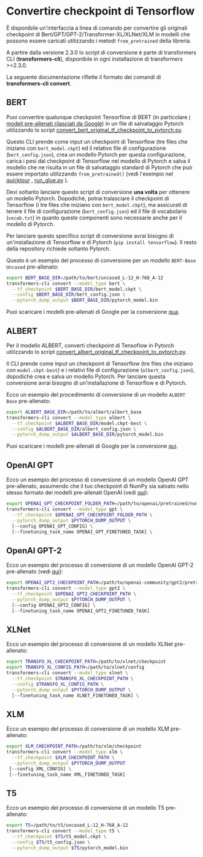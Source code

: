 <!--Copyright 2020 The HuggingFace Team. All rights reserved.
Licensed under the Apache License, Version 2.0 (the "License"); you may not use this file except in compliance with
the License. You may obtain a copy of the License at
http://www.apache.org/licenses/LICENSE-2.0
Unless required by applicable law or agreed to in writing, software distributed under the License is distributed on
an "AS IS" BASIS, WITHOUT WARRANTIES OR CONDITIONS OF ANY KIND, either express or implied. See the License for the
specific language governing permissions and limitations under the License.

⚠️ Note that this file is in Markdown but contain specific syntax for our doc-builder (similar to MDX) that may not be
rendered properly in your Markdown viewer.

-->

# Convertire checkpoint di Tensorflow

È disponibile un'interfaccia a linea di comando per convertire gli originali checkpoint di Bert/GPT/GPT-2/Transformer-XL/XLNet/XLM
in modelli che possono essere caricati utilizzando i metodi `from_pretrained` della libreria.

<Tip>

A partire dalla versione 2.3.0 lo script di conversione è parte di transformers CLI (**transformers-cli**), disponibile in ogni installazione
di transformers >=2.3.0.

La seguente documentazione riflette il formato dei comandi di **transformers-cli convert**.

</Tip>

## BERT

Puoi convertire qualunque checkpoint Tensorflow di BERT (in particolare
[i modeli pre-allenati rilasciati da Google](https://github.com/google-research/bert#pre-trained-models))
in un file di salvataggio Pytorch utilizzando lo script
[convert_bert_original_tf_checkpoint_to_pytorch.py](https://github.com/huggingface/transformers/tree/main/src/transformers/models/bert/convert_bert_original_tf_checkpoint_to_pytorch.py).

Questo CLI prende come input un checkpoint di Tensorflow (tre files che iniziano con `bert_model.ckpt`) ed il relativo
file di configurazione (`bert_config.json`), crea un modello Pytorch per questa configurazione, carica i pesi dal
checkpoint di Tensorflow nel modello di Pytorch e salva il modello che ne risulta in un file di salvataggio standard di Pytorch che
può essere importato utilizzando `from_pretrained()` (vedi l'esempio nel
[quicktour](quicktour) , [run_glue.py](https://github.com/huggingface/transformers/tree/main/examples/pytorch/text-classification/run_glue.py) ).

Devi soltanto lanciare questo script di conversione **una volta** per ottenere un modello Pytorch. Dopodichè, potrai tralasciare
il checkpoint di Tensorflow (i tre files che iniziano con `bert_model.ckpt`), ma assicurati di tenere il file di configurazione
(`bert_config.json`) ed il file di vocabolario (`vocab.txt`) in quanto queste componenti sono necessarie anche per il modello di Pytorch.

Per lanciare questo specifico script di conversione avrai bisogno di un'installazione di Tensorflow e di Pytorch
(`pip install tensorflow`). Il resto della repository richiede soltanto Pytorch.

Questo è un esempio del processo di conversione per un modello `BERT-Base Uncased` pre-allenato:

```bash
export BERT_BASE_DIR=/path/to/bert/uncased_L-12_H-768_A-12
transformers-cli convert --model_type bert \
  --tf_checkpoint $BERT_BASE_DIR/bert_model.ckpt \
  --config $BERT_BASE_DIR/bert_config.json \
  --pytorch_dump_output $BERT_BASE_DIR/pytorch_model.bin
```

Puoi scaricare i modelli pre-allenati di Google per la conversione [qua](https://github.com/google-research/bert#pre-trained-models).

## ALBERT

Per il modello ALBERT, converti checkpoint di Tensoflow in Pytorch utilizzando lo script
[convert_albert_original_tf_checkpoint_to_pytorch.py](https://github.com/huggingface/transformers/tree/main/src/transformers/models/albert/convert_albert_original_tf_checkpoint_to_pytorch.py).

Il CLI prende come input un checkpoint di Tensorflow (tre files che iniziano con `model.ckpt-best`) e i relativi file di
configurazione (`albert_config.json`), dopodichè crea e salva un modello Pytorch. Per lanciare questa conversione
avrai bisogno di un'installazione di Tensorflow e di Pytorch.

Ecco un esempio del procedimento di conversione di un modello `ALBERT Base` pre-allenato:

```bash
export ALBERT_BASE_DIR=/path/to/albert/albert_base
transformers-cli convert --model_type albert \
  --tf_checkpoint $ALBERT_BASE_DIR/model.ckpt-best \
  --config $ALBERT_BASE_DIR/albert_config.json \
  --pytorch_dump_output $ALBERT_BASE_DIR/pytorch_model.bin
```

Puoi scaricare i modelli pre-allenati di Google per la conversione [qui](https://github.com/google-research/albert#pre-trained-models).

## OpenAI GPT

Ecco un esempio del processo di conversione di un modello OpenAI GPT pre-allenato, assumendo che il tuo checkpoint di NumPy
sia salvato nello stesso formato dei modelli pre-allenati OpenAI (vedi [qui](https://github.com/openai/finetune-transformer-lm)):
```bash
export OPENAI_GPT_CHECKPOINT_FOLDER_PATH=/path/to/openai/pretrained/numpy/weights
transformers-cli convert --model_type gpt \
  --tf_checkpoint $OPENAI_GPT_CHECKPOINT_FOLDER_PATH \
  --pytorch_dump_output $PYTORCH_DUMP_OUTPUT \
  [--config OPENAI_GPT_CONFIG] \
  [--finetuning_task_name OPENAI_GPT_FINETUNED_TASK] \
```

## OpenAI GPT-2

Ecco un esempio del processo di conversione di un modello OpenAI GPT-2 pre-allenato (vedi [qui](https://github.com/openai/gpt-2)):

```bash
export OPENAI_GPT2_CHECKPOINT_PATH=/path/to/openai-community/gpt2/pretrained/weights
transformers-cli convert --model_type gpt2 \
  --tf_checkpoint $OPENAI_GPT2_CHECKPOINT_PATH \
  --pytorch_dump_output $PYTORCH_DUMP_OUTPUT \
  [--config OPENAI_GPT2_CONFIG] \
  [--finetuning_task_name OPENAI_GPT2_FINETUNED_TASK]
```

## XLNet

Ecco un esempio del processo di conversione di un modello XLNet pre-allenato:

```bash
export TRANSFO_XL_CHECKPOINT_PATH=/path/to/xlnet/checkpoint
export TRANSFO_XL_CONFIG_PATH=/path/to/xlnet/config
transformers-cli convert --model_type xlnet \
  --tf_checkpoint $TRANSFO_XL_CHECKPOINT_PATH \
  --config $TRANSFO_XL_CONFIG_PATH \
  --pytorch_dump_output $PYTORCH_DUMP_OUTPUT \
  [--finetuning_task_name XLNET_FINETUNED_TASK] \
```

## XLM

Ecco un esempio del processo di conversione di un modello XLM pre-allenato:

```bash
export XLM_CHECKPOINT_PATH=/path/to/xlm/checkpoint
transformers-cli convert --model_type xlm \
  --tf_checkpoint $XLM_CHECKPOINT_PATH \
  --pytorch_dump_output $PYTORCH_DUMP_OUTPUT
 [--config XML_CONFIG] \
 [--finetuning_task_name XML_FINETUNED_TASK]
```

## T5

Ecco un esempio del processo di conversione di un modello T5 pre-allenato:

```bash
export T5=/path/to/t5/uncased_L-12_H-768_A-12
transformers-cli convert --model_type t5 \
  --tf_checkpoint $T5/t5_model.ckpt \
  --config $T5/t5_config.json \
  --pytorch_dump_output $T5/pytorch_model.bin
```

